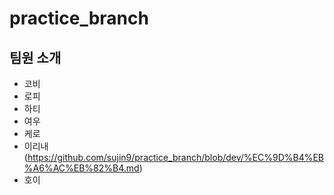 # practice_branch

## 팀원 소개
- 코비
- 로피
- 하티
- 여우
- 케로
- 이리내(https://github.com/sujin9/practice_branch/blob/dev/%EC%9D%B4%EB%A6%AC%EB%82%B4.md)
- 호이
